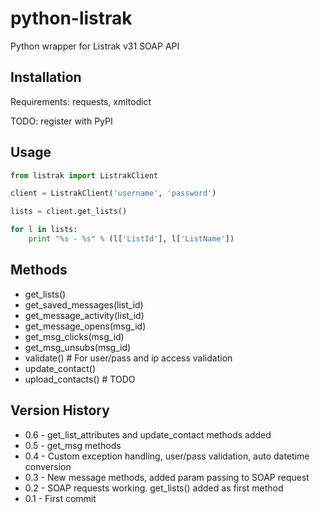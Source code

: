 python-listrak
==============

Python wrapper for Listrak v31 SOAP API

Installation
------------
Requirements: requests, xmltodict

TODO: register with PyPI

Usage
-----
```python
from listrak import ListrakClient

client = ListrakClient('username', 'password')

lists = client.get_lists()

for l in lists:
    print "%s - %s" % (l['ListId'], l['ListName'])
```

Methods
-------
* get_lists()
* get_saved_messages(list_id)
* get_message_activity(list_id)
* get_message_opens(msg_id)
* get_msg_clicks(msg_id)
* get_msg_unsubs(msg_id)
* validate() # For user/pass and ip access validation
* update_contact()
* upload_contacts() # TODO


Version History
---------------
* 0.6 - get_list_attributes and update_contact methods added
* 0.5 - get_msg methods
* 0.4 - Custom exception handling, user/pass validation, auto datetime conversion
* 0.3 - New message methods, added param passing to SOAP request
* 0.2 - SOAP requests working.  get_lists() added as first method
* 0.1 - First commit
